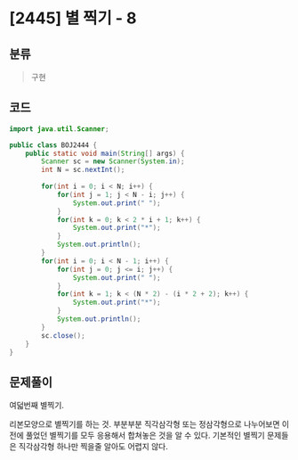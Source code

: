 # [2445] 별 찍기 - 8

## 분류
> 구현
>

## 코드
```java
import java.util.Scanner;

public class BOJ2444 {
	public static void main(String[] args) {
		Scanner sc = new Scanner(System.in);
		int N = sc.nextInt();
		
		for(int i = 0; i < N; i++) {
			for(int j = 1; j < N - i; j++) {
				System.out.print(" ");
			}
			for(int k = 0; k < 2 * i + 1; k++) {
				System.out.print("*");
			}
			System.out.println();
		}
		for(int i = 0; i < N - 1; i++) {
			for(int j = 0; j <= i; j++) {
				System.out.print(" ");
			}
			for(int k = 1; k < (N * 2) - (i * 2 + 2); k++) {
				System.out.print("*");
			}
			System.out.println();
		}
		sc.close();
	}
}
```

## 문제풀이

여덟번째 별찍기. 

리본모양으로 별찍기를 하는 것. 부분부분 직각삼각형 또는 정삼각형으로 나누어보면 이전에 풀었던 별찍기를 모두 응용해서 합쳐놓은 것을 알 수 있다. 기본적인 별찍기 문제들은 직각삼각형 하나만 찍을줄 알아도 어렵지 않다.